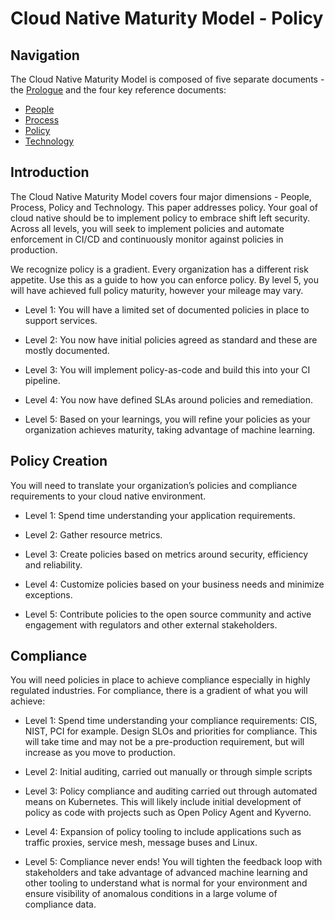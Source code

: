 # Cloud Native Maturity Model - Policy

## Navigation

The Cloud Native Maturity Model is composed of five separate documents - the [Prologue](./prologue.md) and the four key reference documents:

* [People](./people.md)  
* [Process](./process.md)  
* [Policy](./policy.md)  
* [Technology](./technology.md)

## Introduction

The Cloud Native Maturity Model covers four major dimensions - People, Process, Policy and Technology. This paper addresses policy. Your goal of cloud native should be to implement policy to embrace shift left security. Across all levels, you will seek to implement policies and automate enforcement in CI/CD and continuously monitor against policies in production.

We recognize policy is a gradient. Every organization has a different risk appetite. Use this as a guide to how you can enforce policy. By level 5, you will have achieved full policy maturity, however your mileage may vary.

* Level 1: You will have a limited set of documented policies in place to support services.

* Level 2: You now have initial policies agreed as standard and these are mostly documented.

* Level 3: You will implement policy-as-code and build this into your CI pipeline.

* Level 4: You now have defined SLAs around policies and remediation.

* Level 5: Based on your learnings, you will refine your policies as your organization achieves maturity, taking advantage of machine learning.

## Policy Creation

You will need to translate your organization’s policies and compliance requirements to your cloud native environment.

* Level 1: Spend time understanding your application requirements.

* Level 2: Gather resource metrics.

* Level 3: Create policies based on metrics around security, efficiency and reliability.

* Level 4: Customize policies based on your business needs and minimize exceptions.

* Level 5: Contribute policies to the open source community and active engagement with regulators and other external stakeholders.

## Compliance

You will need policies in place to achieve compliance especially in highly regulated industries. For compliance, there is a gradient of what you will achieve:

* Level 1: Spend time understanding your compliance requirements: CIS, NIST, PCI for example. Design SLOs and priorities for compliance. This will take time and may not be a pre-production requirement, but will increase as you move to production.

* Level 2: Initial auditing, carried out manually or through simple scripts

* Level 3: Policy compliance and auditing carried out through automated means on Kubernetes.  This will likely include initial development of policy as code with projects such as Open Policy Agent and Kyverno.

* Level 4: Expansion of policy tooling to include applications such as traffic proxies, service mesh, message buses and Linux.

* Level 5: Compliance never ends! You will tighten the feedback loop with stakeholders and take advantage of advanced machine learning and other tooling to understand what is normal for your environment and ensure visibility of anomalous conditions in a large volume of compliance data.
